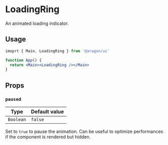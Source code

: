 # LoadingRing

An animated loading indicator.

## Usage

```jsx
imoprt { Main, LoadingRing } from '@aragon/ui'

function App() {
  return <Main><LoadingRing /></Main>
}
```

## Props

### `paused`

| Type      | Default value |
| --------- | ------------- |
| `Boolean` | `false`       |

Set to `true` to pause the animation. Can be useful to optimize performances if the component is rendered but hidden.
